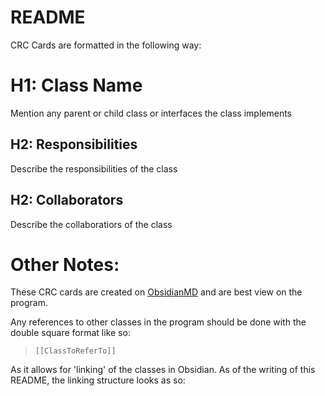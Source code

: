# README
CRC Cards are formatted in the following way:

# H1: Class Name
Mention any parent or child class or interfaces the class implements

## H2: Responsibilities
Describe the responsibilities of the class

## H2: Collaborators
Describe the collaboratiors of the class

# Other Notes:

These CRC cards are created on [ObsidianMD](https://obsidian.md) and are best view on the program.

Any references to other classes in the program should be done with the double square format like so:

> `[[ClassToReferTo]]`

As it allows for 'linking' of the classes in Obsidian. As of the writing of this README, the linking structure looks as so:



 